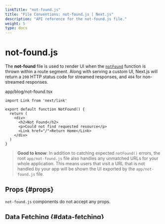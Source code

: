 ```yaml
---
linkTitle: "not-found.js"
title: "File Conventions: not-found.js | Next.js"
description: "API reference for the not-found.js file."
weight: 5
type: docs
---
```


# not-found.js

The **not-found** file is used to render UI when the [`notFound`](/nextjs/13.5/using-app-router/api-reference/functions/not-found) function is thrown within a route segment. Along with serving a custom UI, Next.js will return a `200` HTTP status code for streamed responses, and `404` for non-streamed responses.


app/blog/not-found.tsx
```
import Link from 'next/link'
 
export default function NotFound() {
  return (
    <div>
      <h2>Not Found</h2>
      <p>Could not find requested resource</p>
      <Link href="/">Return Home</Link>
    </div>
  )
}
```

> **Good to know**: In addition to catching expected `notFound()` errors, the root `app/not-found.js` file also handles any unmatched URLs for your whole application. This means users that visit a URL that is not handled by your app will be shown the UI exported by the `app/not-found.js` file.
> 

## Props {#props}

`not-found.js` components do not accept any props.

## Data Fetching {#data-fetching}

By default, `not-found` is a Server Component. You can mark it as `async` to fetch and display data:


app/blog/not-found.tsx
```
import Link from 'next/link'
import { headers } from 'next/headers'
 
export default async function NotFound() {
  const headersList = headers()
  const domain = headersList.get('host')
  const data = await getSiteData(domain)
  return (
    <div>
      <h2>Not Found: {data.name}</h2>
      <p>Could not find requested resource</p>
      <p>
        View <Link href="/blog">all posts</Link>
      </p>
    </div>
  )
}
```

## Version History {#version-history}

|Version|Changes|
|---|---|
|`v13.3.0`|Root `app/not-found` handles global unmatched URLs.|
|`v13.0.0`|`not-found` introduced.|

